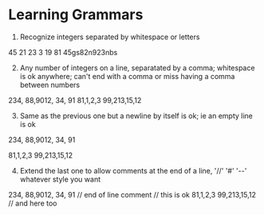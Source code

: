Learning Grammars
=================

1. Recognize integers separated by whitespace or letters

45 21 23 3 19     81 
45gs82n923nbs

2. Any number of integers on a line, separatated by a comma; whitespace is ok anywhere; can't end with a comma or miss having a comma between numbers

234, 88,9012,   34,    91
81,1,2,3
99,213,15,12

3. Same as the previous one but a newline by itself is ok; ie an empty line is ok

234, 88,9012,   34,    91

81,1,2,3
99,213,15,12

4. Extend the last one to allow comments at the end of a line, '//' '#' '--' whatever style you want

234, 88,9012,   34,    91   // end of line comment
// this is ok
81,1,2,3
99,213,15,12  // and here too
